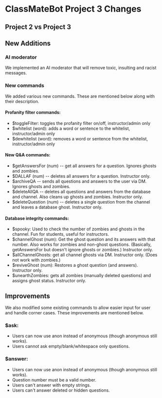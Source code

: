 # ClassMateBot Project 3 Changes
## Project 2 vs Project 3

## New Additions

### AI moderator
We implemented an AI moderator that will remove toxic, insulting and racist messages.

### New commands
We added various new commands. These are mentioned below along with their description.

#### Profanity filter commands:

* $toggleFilter: toggles the profanity filter on/off, instructor/admin only
* $whitelist (word): adds a word or sentence to the whitelist, instructor/admin only
* $dewhitelist (word): removes a word or sentence from the whitelist, instructor/admin only

#### New Q&A commands:

* $getAnswersFor (num) -- get all answers for a question. Ignores ghosts and zombies.
* $DALLAF (num) -- deletes all answers for a question. Instructor only.
* $archiveQA -- sends all questions and answers to the user via DM. Ignores ghosts and zombies.
* $deleteAllQA -- deletes all questions and answers from the database and channel. Also cleans up ghosts and zombies. Instructor only.
* $deleteQuestion (num) -- deletes a single question from the channel and leaves a database ghost. Instructor only.

#### Database integrity commands:

* $spooky: Used to check the number of zombies and ghosts in the channel. Fun for students, useful for instructors.
* $channelGhost (num): Get the ghost question and its answers with that number. Also works for zombies and non-ghost questions. (Basically, getAnswersFor but doesn't ignore ghosts or zombies.) Instructor only.
* $allChannelGhosts: get all channel ghosts via DM. Instructor only. (Does not work with zombies.)
* $reviveGhost (num): Restores a ghost question (and answers). Instructor only.
* $unearthZombies: gets all zombies (manually deleted questions) and assigns ghost status. Instructor only.

## Improvements

We also modified some existing commands to allow easier input for user and handle corner cases. These improvements are mentioned below.

### $ask:
* Users can now use anon instead of anonymous (though anonymous still works).
* Users cannot ask empty/blank/whitespace only questions.

### $answer:
* Users can now use anon instead of anonymous (though anonymous still works).
* Question number must be a valid number.
* Users can't answer with empty strings.
* Users can't answer deleted or hidden questions.
